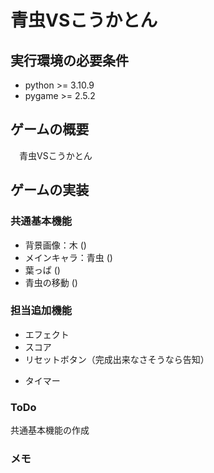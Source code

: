 # 青虫VSこうかとん

## 実行環境の必要条件 
* python >= 3.10.9
* pygame >= 2.5.2

## ゲームの概要
　青虫VSこうかとん

## ゲームの実装
### 共通基本機能
* 背景画像：木 ()
* メインキャラ：青虫 ()
* 葉っぱ ()
* 青虫の移動 ()

### 担当追加機能
* エフェクト
* スコア
* リセットボタン（完成出来なさそうなら告知）
<!-- * メニューボタン -->
* タイマー

### ToDo
共通基本機能の作成

### メモ
